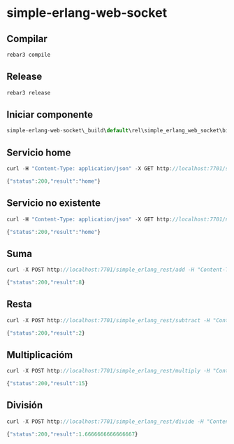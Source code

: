 # simple-erlang-web-socket

## Compilar

```javascript
rebar3 compile
```

## Release

```javascript
rebar3 release
```

## Iniciar componente

```javascript
simple-erlang-web-socket\_build\default\rel\simple_erlang_web_socket\bin\simple_erlang_web_socket console
```

## Servicio home

```javascript
curl -H "Content-Type: application/json" -X GET http://localhost:7701/simple_erlang_rest
```

```javascript
{"status":200,"result":"home"}
```

## Servicio no existente

```javascript
curl -H "Content-Type: application/json" -X GET http://localhost:7701/not_found
```

```javascript
{"status":200,"result":"home"}
```

## Suma

```javascript
curl -X POST http://localhost:7701/simple_erlang_rest/add -H "Content-Type:application/json" -d "{'left':5,'right':3}"
```

```javascript
{"status":200,"result":8}
```

## Resta

```javascript
curl -X POST http://localhost:7701/simple_erlang_rest/subtract -H "Content-Type:application/json" -d "{'left':5,'right':3}"
```

```javascript
{"status":200,"result":2}
```

## Multiplicacióm

```javascript
curl -X POST http://localhost:7701/simple_erlang_rest/multiply -H "Content-Type:application/json" -d "{'left':5,'right':3}"
```

```javascript
{"status":200,"result":15}
```

## División

```javascript
curl -X POST http://localhost:7701/simple_erlang_rest/divide -H "Content-Type:application/json" -d "{'left':5,'right':3}"
```

```javascript
{"status":200,"result":1.6666666666666667}
```
